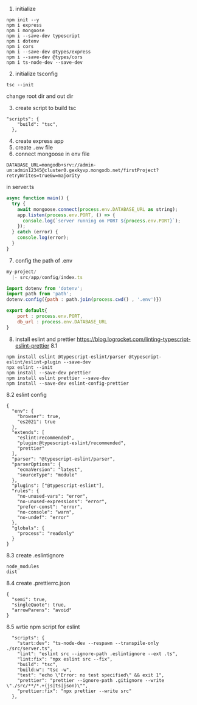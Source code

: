 1. initialize

```
npm init --y
npm i express
npm i mongoose
npm i --save-dev typescript
npm i dotenv
npm i cors
npm i --save-dev @types/express
npm i --save-dev @types/cors
npm i ts-node-dev --save-dev
```

2. initialize tsconfig

```
tsc --init
```

change root dir and out dir

3. create script to build tsc

```
"scripts": {
    "build": "tsc",
  },
```

4. create express app
5. create `.env` file
6. connect mongoose
   in env file

```
DATABASE_URL=mongodb+srv://admin-um:admin12345@cluster0.gexkyvp.mongodb.net/firstProject?retryWrites=true&w=majority
```

in server.ts

```js
async function main() {
  try {
    await mongoose.connect(process.env.DATABASE_URL as string);
    app.listen(process.env.PORT, () => {
      console.log(`server running on PORT ${process.env.PORT}`);
    });
  } catch (error) {
    console.log(error);
  }
}
```

7. config the path of .env

```js
my-project/
  |- src/app/config/index.ts

import dotenv from 'dotenv';
import path from 'path';
dotenv.config({path : path.join(process.cwd() , '.env')})

export default{
    port : process.env.PORT,
    db_url : process.env.DATABASE_URL
}
```

8. install eslint and prettier https://blog.logrocket.com/linting-typescript-eslint-prettier
8.1
```
npm install eslint @typescript-eslint/parser @typescript-eslint/eslint-plugin --save-dev
npx eslint --init
npm install --save-dev prettier
npm install eslint prettier --save-dev
npm install --save-dev eslint-config-prettier
```

8.2 eslint config
```
{
  "env": {
    "browser": true,
    "es2021": true
  },
  "extends": [
    "eslint:recommended",
    "plugin:@typescript-eslint/recommended",
    "prettier"
  ],
  "parser": "@typescript-eslint/parser",
  "parserOptions": {
    "ecmaVersion": "latest",
    "sourceType": "module"
  },
  "plugins": ["@typescript-eslint"],
  "rules": {
    "no-unused-vars": "error",
    "no-unused-expressions": "error",
    "prefer-const": "error",
    "no-console": "warn",
    "no-undef": "error"
  },
  "globals": {
    "process": "readonly"
  }
}

```
8.3 create .eslintignore
```
node_modules
dist
```

8.4 create .prettierrc.json
```
{
  "semi": true,
  "singleQuote": true,
  "arrowParens": "avoid"
}

```
8.5 wrtie npm script for eslint
```
  "scripts": {
    "start:dev": "ts-node-dev --respawn --transpile-only ./src/server.ts",
    "lint": "eslint src --ignore-path .eslintignore --ext .ts",
    "lint:fix": "npx eslint src --fix",
    "build": "tsc",
    "build:w": "tsc -w",
    "test": "echo \"Error: no test specified\" && exit 1",
    "prettier": "prettier --ignore-path .gitignore --write \"./src/**/*.+(js|ts|json)\"",
    "prettier:fix": "npx prettier --write src"
  },
```
